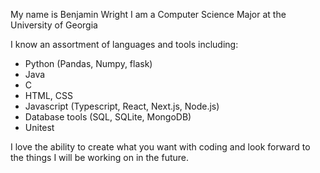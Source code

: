 My name is Benjamin Wright
I am a Computer Science Major at the University of Georgia

I know an assortment of languages and tools including:
  * Python (Pandas, Numpy, flask)
  * Java
  * C
  * HTML, CSS
  * Javascript (Typescript, React, Next.js, Node.js)
  * Database tools (SQL, SQLite, MongoDB)
  * Unitest

I love the ability to create what you want with coding and look
  forward to the things I will be working on in the future.
